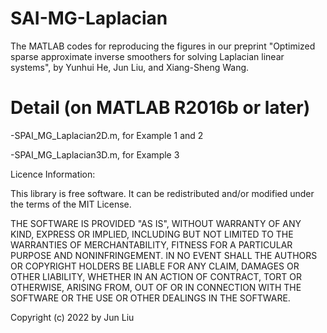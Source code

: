 # SAI-MG-Laplacian
The MATLAB codes for reproducing the figures in our preprint "Optimized sparse approximate inverse smoothers for solving Laplacian linear systems", by Yunhui He, Jun Liu, and Xiang-Sheng Wang.

# Detail (on MATLAB R2016b or later)
-SPAI_MG_Laplacian2D.m, for Example 1 and 2

-SPAI_MG_Laplacian3D.m, for Example 3

Licence Information:

This library is free software. It can be redistributed and/or modified under the terms of the MIT License.

THE SOFTWARE IS PROVIDED "AS IS", WITHOUT WARRANTY OF ANY KIND, EXPRESS OR IMPLIED, INCLUDING BUT NOT LIMITED TO THE WARRANTIES OF MERCHANTABILITY, FITNESS FOR A PARTICULAR PURPOSE AND NONINFRINGEMENT. IN NO EVENT SHALL THE AUTHORS OR COPYRIGHT HOLDERS BE LIABLE FOR ANY CLAIM, DAMAGES OR OTHER LIABILITY, WHETHER IN AN ACTION OF CONTRACT, TORT OR OTHERWISE, ARISING FROM, OUT OF OR IN CONNECTION WITH THE SOFTWARE OR THE USE OR OTHER DEALINGS IN THE SOFTWARE.

Copyright (c) 2022 by Jun Liu
